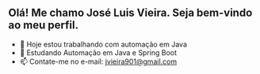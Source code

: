 ## Olá! Me chamo José Luis Vieira. Seja bem-vindo ao meu perfil.

- 🔭 Hoje estou trabalhando com automação em Java
- 🌱 Estudando Automação em Java e Spring Boot 
- 📫 Contate-me no e-mail: jvieira901@gmail.com

